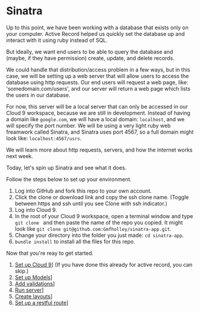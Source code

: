 # Sinatra

Up to this point, we have been working with a database that exists only on your computer.  Active Record helped us quickly set the database up and interact with it using ruby instead of SQL.

But ideally, we want end users to be able to query the database and (maybe, if they have permission) create, update, and delete records.

We could handle that distribution/access problem in a few ways, but in this case, we will be setting up a web server that will allow users to access the database using http requests.  Our end users will request a web page, like: 'somedomain.com/users', and our server will return a web page which lists the users in our database.

For now, this server will be a local server that can only be accessed in our Cloud 9 workspace, because we are still in development.  Instead of having a domain like `google.com`, we will have a local domain: `localhost`, and we will specify the port number.  We will be using a very light ruby web freamwork called Sinatra, and Sinatra uses port 4567, so a full domain might look like: `localhost:4567/usrs`.

We will learn more about http requests, servers, and how the internet works next week.  

Today, let's spin up Sinatra and see what it does.

Follow the steps below to set up your environment.

1. Log into GitHub and fork this repo to your own account. 
1. Click the clone or download link and copy the ssh clone name.  (Toggle between https and ssh until you see Clone with ssh indicator.)
1. Log into Cloud 9.  
1. In the root of your Cloud 9 workspace, open a terminal window and type `git clone ` and then paste the name of the repo you copied.  It might look like `git clone git@github.com:Gmfholley/sinatra-app.git`.
1. Change your directory into the folder you just made: `cd sinatra-app`.
1. `bundle install` to install all the files for this repo.  


Now that you're reay to get started.


1. [Set up Cloud 9](./set_up.md)] (If you have done this already for active record, you can skip.)
1. [Set up Models](./set_up_models.md)]
1. [Add validations](./add_validations.md)]
1. [Run server](./serve_your_data.md)]
1. [Create layouts](./create_layouts.md)]
1. [Set up a restful route](./create_restful_route.md)]